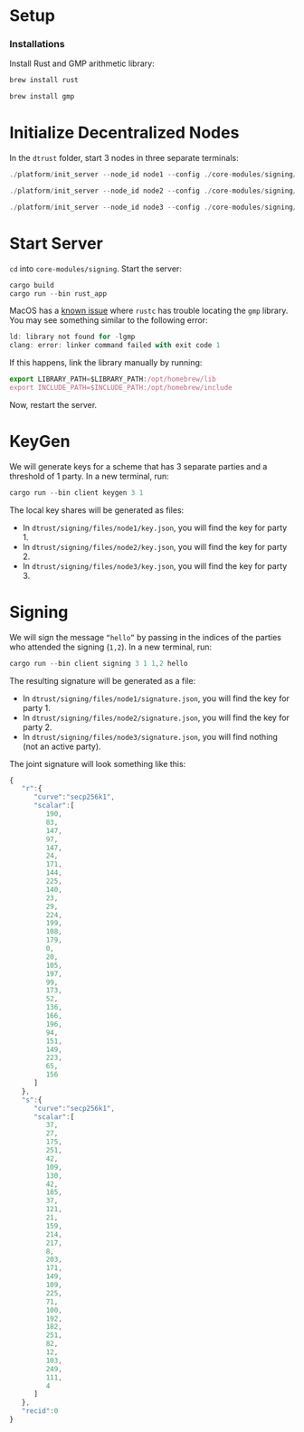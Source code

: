 # Setup

### Installations

Install Rust and GMP arithmetic library:

```jsx
brew install rust
```

```jsx
brew install gmp
```

# Initialize Decentralized Nodes
In the `dtrust` folder, start 3 nodes in three separate terminals:
```jsx
./platform/init_server --node_id node1 --config ./core-modules/signing/server_conf.yml
```

```jsx
./platform/init_server --node_id node2 --config ./core-modules/signing/server_conf.yml
```

```jsx
./platform/init_server --node_id node3 --config ./core-modules/signing/server_conf.yml
```


# Start Server
`cd` into `core-modules/signing`. Start the server:
```jsx
cargo build
cargo run --bin rust_app
```

MacOS has a [known issue](https://github.com/ZenGo-X/multi-party-ecdsa/issues/66) where `rustc` has trouble locating the `gmp` library. You may see something similar to the following error:

```jsx
ld: library not found for -lgmp
clang: error: linker command failed with exit code 1
```

If this happens, link the library manually by running:

```jsx
export LIBRARY_PATH=$LIBRARY_PATH:/opt/homebrew/lib
export INCLUDE_PATH=$INCLUDE_PATH:/opt/homebrew/include
```
Now, restart the server.

# KeyGen
We will generate keys for a scheme that has 3 separate parties and a threshold of 1 party. In a new terminal, run:

```jsx
cargo run --bin client keygen 3 1
```
The local key shares will be generated as files:
- In `dtrust/signing/files/node1/key.json`, you will find the key for party 1.
- In `dtrust/signing/files/node2/key.json`, you will find the key for party 2.
- In `dtrust/signing/files/node3/key.json`, you will find the key for party 3.

# Signing

We will sign the message `“hello”` by passing in the indices of the parties who attended the signing (`1,2`). In a new terminal, run:

```jsx
cargo run --bin client signing 3 1 1,2 hello
```
The resulting signature will be generated as a file:
- In `dtrust/signing/files/node1/signature.json`, you will find the key for party 1.
- In `dtrust/signing/files/node2/signature.json`, you will find the key for party 2.
- In `dtrust/signing/files/node3/signature.json`, you will find nothing (not an active party).

The joint signature will look something like this:
```jsx
{
   "r":{
      "curve":"secp256k1",
      "scalar":[
         190,
         83,
         147,
         97,
         147,
         24,
         171,
         144,
         225,
         140,
         23,
         29,
         224,
         199,
         108,
         179,
         0,
         20,
         105,
         197,
         99,
         173,
         52,
         136,
         166,
         196,
         94,
         151,
         149,
         223,
         65,
         156
      ]
   },
   "s":{
      "curve":"secp256k1",
      "scalar":[
         37,
         27,
         175,
         251,
         42,
         109,
         130,
         42,
         185,
         37,
         121,
         21,
         159,
         214,
         217,
         8,
         203,
         171,
         149,
         109,
         225,
         71,
         100,
         192,
         182,
         251,
         82,
         12,
         103,
         249,
         111,
         4
      ]
   },
   "recid":0
}
```
